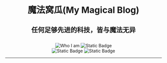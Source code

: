 <h1 align="center">魔法窝瓜(My Magical Blog)</h1>

<h2 align="center">任何足够先进的科技，皆与魔法无异</h2>

<h2 align="center"></h2>

<div align="center">
  <img alt="Who I am" src="https://img.shields.io/badge/%E4%BD%9C%E8%80%85-Magic_Squash-F7DC6F">
  <img alt="Static Badge" src="https://img.shields.io/badge/%E8%AE%B8%E5%8F%AF%E8%AF%81-MIT-blue">
</div>

<div align="center">
  <img alt="Static Badge" src="https://img.shields.io/badge/%E6%A1%86%E6%9E%B6-vuepress-BB8FCE">
  <img alt="Static Badge" src="https://img.shields.io/badge/%E4%B8%BB%E9%A2%98-VuePress_Theme_Hope-52BE80">
</div>

---
